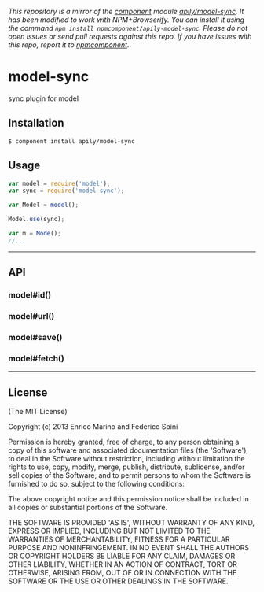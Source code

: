 *This repository is a mirror of the [component](http://component.io) module [apily/model-sync](http://github.com/apily/model-sync). It has been modified to work with NPM+Browserify. You can install it using the command `npm install npmcomponent/apily-model-sync`. Please do not open issues or send pull requests against this repo. If you have issues with this repo, report it to [npmcomponent](https://github.com/airportyh/npmcomponent).*
# model-sync

sync plugin for model

## Installation

    $ component install apily/model-sync

## Usage

```js
var model = require('model');
var sync = require('model-sync');

var Model = model();

Model.use(sync);

var m = Mode();
//...
```

- - -

## API

### model#id()

### model#url()

### model#save()

### model#fetch()

- - -

## License

(The MIT License)

Copyright (c) 2013 Enrico Marino and Federico Spini

Permission is hereby granted, free of charge, to any person obtaining
a copy of this software and associated documentation files (the
'Software'), to deal in the Software without restriction, including
without limitation the rights to use, copy, modify, merge, publish,
distribute, sublicense, and/or sell copies of the Software, and to
permit persons to whom the Software is furnished to do so, subject to
the following conditions:

The above copyright notice and this permission notice shall be
included in all copies or substantial portions of the Software.

THE SOFTWARE IS PROVIDED 'AS IS', WITHOUT WARRANTY OF ANY KIND,
EXPRESS OR IMPLIED, INCLUDING BUT NOT LIMITED TO THE WARRANTIES OF
MERCHANTABILITY, FITNESS FOR A PARTICULAR PURPOSE AND NONINFRINGEMENT.
IN NO EVENT SHALL THE AUTHORS OR COPYRIGHT HOLDERS BE LIABLE FOR ANY
CLAIM, DAMAGES OR OTHER LIABILITY, WHETHER IN AN ACTION OF CONTRACT,
TORT OR OTHERWISE, ARISING FROM, OUT OF OR IN CONNECTION WITH THE
SOFTWARE OR THE USE OR OTHER DEALINGS IN THE SOFTWARE.
